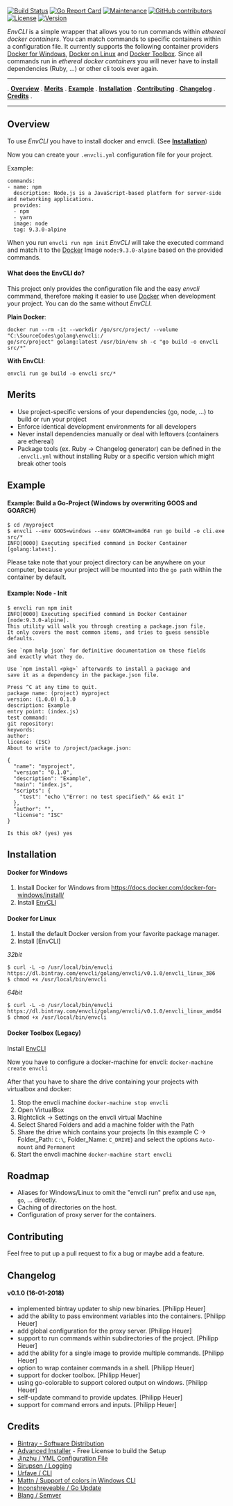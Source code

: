 [![Build Status](https://travis-ci.org/PhilippHeuer/EnvCLI.svg?branch=master)](https://travis-ci.org/PhilippHeuer/EnvCLI)
[![Go Report Card](https://goreportcard.com/badge/philippheuer/envcli)](http://goreportcard.com/report/philippheuer/envcli)
[![Maintenance](https://img.shields.io/maintenance/yes/2018.svg)]()
[![GitHub contributors](https://img.shields.io/github/contributors/PhilippHeuer/envcli.svg)]()
[![License](https://img.shields.io/badge/license-MIT-blue.svg)](https://github.com/PhilippHeuer/envcli/blob/master/LICENSE.md)
[![Version](https://img.shields.io/github/tag/philippheuer/envcli.svg)]()


*EnvCLI* is a simple wrapper that allows you to run commands within *ethereal docker containers*. You can match commands to specific containers within a configuration file.
It currently supports the following container providers [Docker for Windows](https://docs.docker.com/docker-for-windows/install/), [Docker on Linux](https://docs.docker.com/engine/installation/) and [Docker Toolbox](https://docs.docker.com/toolbox/overview/).
Since all commands run in *ethereal docker containers* you will never have to install dependencies (Ruby, ...) or other cli tools ever again.

---

. **[Overview](#overview)** . **[Merits](#merits)** . **[Example](#example)** . **[Installation](#installation)** . **[Contributing](#contributing)** . **[Changelog](#changelog)** . **[Credits](#credits)** .

---

## Overview

To use *EnvCLI* you have to install docker and envcli. (See **[Installation](#installation)**)

Now you can create your `.envcli.yml` configuration file for your project.

Example:
```
commands:
- name: npm
  description: Node.js is a JavaScript-based platform for server-side and networking applications.
  provides:
  - npm
  - yarn
  image: node
  tag: 9.3.0-alpine
```

When you run `envcli run npm init` *EnvCLI* will take the executed command and match it to the [Docker](https://www.docker.com/) Image `node:9.3.0-alpine` based on the provided commands.

#### What does the EnvCLI do?

This project only provides the configuration file and the easy *envcli* commmand, therefore making it easier to use [Docker](https://www.docker.com/) when development your project. You can do the same without *EnvCLI*.

**Plain Docker**:
```
docker run --rm -it --workdir /go/src/project/ --volume "C:\SourceCodes\golang\envcli:/
go/src/project" golang:latest /usr/bin/env sh -c "go build -o envcli src/*"
```

**With EnvCLI**:
```
envcli run go build -o envcli src/*
```

## Merits

 - Use project-specific versions of your dependencies (go, node, ...) to build or run your project
 - Enforce identical development environments for all developers
 - Never install dependencies manually or deal with leftovers (containers are ethereal)
 - Package tools (ex. Ruby -> Changelog generator) can be defined in the `.envcli.yml` without installing Ruby or a specific version which might break other tools

## Example

#### Example: Build a Go-Project (Windows by overwriting GOOS and GOARCH)
```
$ cd /myproject
$ envcli --env GOOS=windows --env GOARCH=amd64 run go build -o cli.exe src/*
INFO[0000] Executing specified command in Docker Container [golang:latest].
```

Please take note that your project directory can be anywhere on your computer, because your project will be mounted into the `go path` within the container by default.

#### Example: Node - Init

```
$ envcli run npm init
INFO[0000] Executing specified command in Docker Container [node:9.3.0-alpine].
This utility will walk you through creating a package.json file.
It only covers the most common items, and tries to guess sensible defaults.

See `npm help json` for definitive documentation on these fields
and exactly what they do.

Use `npm install <pkg>` afterwards to install a package and
save it as a dependency in the package.json file.

Press ^C at any time to quit.
package name: (project) myproject
version: (1.0.0) 0.1.0
description: Example
entry point: (index.js)
test command:
git repository:
keywords:
author:
license: (ISC)
About to write to /project/package.json:

{
  "name": "myproject",
  "version": "0.1.0",
  "description": "Example",
  "main": "index.js",
  "scripts": {
    "test": "echo \"Error: no test specified\" && exit 1"
  },
  "author": "",
  "license": "ISC"
}

Is this ok? (yes) yes
```

## Installation

#### **Docker for Windows**

1. Install Docker for Windows from https://docs.docker.com/docker-for-windows/install/
2. Install [EnvCLI](https://bintray.com/envcli/golang/download_file?file_path=envcli%2Fv0.1.0%2FEnvCLI_Setup.exe)

#### **Docker for Linux**

1. Install the default Docker version from your favorite package manager.
2. Install [EnvCLI]

*32bit*
```
$ curl -L -o /usr/local/bin/envcli https://dl.bintray.com/envcli/golang/envcli/v0.1.0/envcli_linux_386
$ chmod +x /usr/local/bin/envcli
```

*64bit*
```
$ curl -L -o /usr/local/bin/envcli https://dl.bintray.com/envcli/golang/envcli/v0.1.0/envcli_linux_amd64
$ chmod +x /usr/local/bin/envcli
```

#### **Docker Toolbox (Legacy)**

Install [EnvCLI](https://bintray.com/envcli/golang/download_file?file_path=envcli%2Fv0.1.0%2FEnvCLI_Setup.exe)

Now you have to configure a docker-machine for envcli: `docker-machine create envcli`

After that you have to share the drive containing your projects with virtualbox and docker:
 1. Stop the envcli machine `docker-machine stop envcli`
 2. Open VirtualBox
 3. Rightclick -> Settings on the envcli virtual Machine
 4. Select Shared Folders and add a machine folder with the Path
 5. Share the drive which contains your projects (In this example C -> Folder_Path: `C:\`, Folder_Name: `C_DRIVE`) and select the options `Auto-mount` and `Permanent`
 6. Start the envcli machine `docker-machine start envcli`

## Roadmap

- Aliases for Windows/Linux to omit the "envcli run" prefix and use `npm`, `go`, ... directly.
- Caching of directories on the host.
- Configuration of proxy server for the containers.

## Contributing

Feel free to put up a pull request to fix a bug or maybe add a feature.

## Changelog

#### v0.1.0 (16-01-2018)

* implemented bintray updater to ship new binaries. [Philipp Heuer]
* add the ability to pass environment variables into the containers. [Philipp Heuer]
* add global configuration for the proxy server. [Philipp Heuer]
* support to run commands within subdirectories of the project. [Philipp Heuer]
* add the ability for a single image to provide multiple commands. [Philipp Heuer]
* option to wrap container commands in a shell. [Philipp Heuer]
* support for docker toolbox. [Philipp Heuer]
* using go-colorable to support colored output on windows. [Philipp Heuer]
* self-update command to provide updates. [Philipp Heuer]
* support for command errors and inputs. [Philipp Heuer]

## Credits

- [Bintray - Software Distribution](https://bintray.com)
- [Advanced Installer](https://www.advancedinstaller.com/) - Free License to build the Setup
- [Jinzhu / YML Configuration File](https://github.com/jinzhu/configor)
- [Sirupsen / Logging](https://github.com/sirupsen/logrus)
- [Urfave / CLI](https://github.com/urfave/cli)
- [Mattn / Support of colors in Windows CLI](https://github.com/mattn/go-colorable)
- [Inconshreveable / Go Update](https://github.com/inconshreveable/go-update)
- [Blang / Semver](https://github.com/blang/semver)

